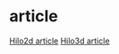 # article
[Hilo2d article](https://github.com/hiloteam/article/issues?q=is%3Aissue+is%3Aopen+label%3AHilo2d)
[Hilo3d article](https://github.com/hiloteam/article/issues?q=is%3Aissue+is%3Aopen+label%3AHilo3d)
